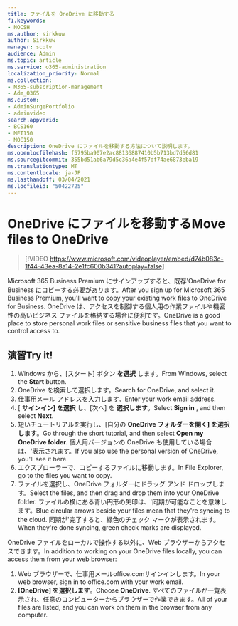 ```yaml
---
title: ファイルを OneDrive に移動する
f1.keywords:
- NOCSH
ms.author: sirkkuw
author: Sirkkuw
manager: scotv
audience: Admin
ms.topic: article
ms.service: o365-administration
localization_priority: Normal
ms.collection:
- M365-subscription-management
- Adm_O365
ms.custom:
- AdminSurgePortfolio
- adminvideo
search.appverid:
- BCS160
- MET150
- MOE150
description: OneDrive にファイルを移動する方法について説明します。
ms.openlocfilehash: f5795ba907e2ac88136887410b5b713bd7d56d81
ms.sourcegitcommit: 355bd51ab6a79d5c36a4e4f57df74ae6873eba19
ms.translationtype: MT
ms.contentlocale: ja-JP
ms.lasthandoff: 03/04/2021
ms.locfileid: "50422725"
---
```

# <a name="move-files-to-onedrive"></a><span data-ttu-id="4abf8-103">OneDrive にファイルを移動する</span><span class="sxs-lookup"><span data-stu-id="4abf8-103">Move files to OneDrive</span></span>

> [!VIDEO https://www.microsoft.com/videoplayer/embed/d74b083c-1f44-43ea-8a14-2e1fc600b341?autoplay=false]

<span data-ttu-id="4abf8-104">Microsoft 365 Business Premium にサインアップすると、既存&#39;OneDrive for Business にコピーする必要があります。</span><span class="sxs-lookup"><span data-stu-id="4abf8-104">After you sign up for Microsoft 365 Business Premium, you&#39;ll want to copy your existing work files to OneDrive for Business.</span></span> <span data-ttu-id="4abf8-105">OneDrive は、アクセスを制御する個人用の作業ファイルや機密性の高いビジネス ファイルを格納する場合に便利です。</span><span class="sxs-lookup"><span data-stu-id="4abf8-105">OneDrive is a good place to store personal work files or sensitive business files that you want to control access to.</span></span>

## <a name="try-it"></a><span data-ttu-id="4abf8-106">演習</span><span class="sxs-lookup"><span data-stu-id="4abf8-106">Try it!</span></span>

1. <span data-ttu-id="4abf8-107">Windows から、[スタート] ボタン  **を選択** します。</span><span class="sxs-lookup"><span data-stu-id="4abf8-107">From Windows, select the  **Start** button.</span></span>
2. <span data-ttu-id="4abf8-108">OneDrive を検索して選択します。</span><span class="sxs-lookup"><span data-stu-id="4abf8-108">Search for OneDrive, and select it.</span></span>
3. <span data-ttu-id="4abf8-109">仕事用メール アドレスを入力します。</span><span class="sxs-lookup"><span data-stu-id="4abf8-109">Enter your work email address.</span></span>
4. <span data-ttu-id="4abf8-110">[  **サインイン] を選択** し、[次へ] を  **選択します**。</span><span class="sxs-lookup"><span data-stu-id="4abf8-110">Select  **Sign in** , and then select  **Next**.</span></span>
5. <span data-ttu-id="4abf8-111">短いチュートリアルを実行し、[自分の  **OneDrive フォルダーを開く] を選択します**。</span><span class="sxs-lookup"><span data-stu-id="4abf8-111">Go through the short tutorial, and then select  **Open my OneDrive folder**.</span></span> <span data-ttu-id="4abf8-112">個人用バージョンの OneDrive も使用している場合は、&#39;表示されます。</span><span class="sxs-lookup"><span data-stu-id="4abf8-112">If you also use the personal version of OneDrive, you&#39;ll see it here.</span></span>
6. <span data-ttu-id="4abf8-113">エクスプローラーで、コピーするファイルに移動します。</span><span class="sxs-lookup"><span data-stu-id="4abf8-113">In File Explorer, go to the files you want to copy.</span></span>
7. <span data-ttu-id="4abf8-114">ファイルを選択し、OneDrive フォルダーにドラッグ アンド ドロップします。</span><span class="sxs-lookup"><span data-stu-id="4abf8-114">Select the files, and then drag and drop them into your OneDrive folder.</span></span> <span data-ttu-id="4abf8-115">ファイルの横にある青い円形の矢印は、&#39;同期が可能なことを意味します。</span><span class="sxs-lookup"><span data-stu-id="4abf8-115">Blue circular arrows beside your files mean that they&#39;re syncing to the cloud.</span></span> <span data-ttu-id="4abf8-116">同期が&#39;完了すると、緑色のチェック マークが表示されます。</span><span class="sxs-lookup"><span data-stu-id="4abf8-116">When they&#39;re done syncing, green check marks are displayed.</span></span>

<span data-ttu-id="4abf8-117">OneDrive ファイルをローカルで操作する以外に、Web ブラウザーからアクセスできます。</span><span class="sxs-lookup"><span data-stu-id="4abf8-117">In addition to working on your OneDrive files locally, you can access them from your web browser:</span></span>

1. <span data-ttu-id="4abf8-118">Web ブラウザーで、仕事用メールoffice.comサインインします。</span><span class="sxs-lookup"><span data-stu-id="4abf8-118">In your web browser, sign in to office.com with your work email.</span></span>
2. <span data-ttu-id="4abf8-119">**[OneDrive] を選択します**。</span><span class="sxs-lookup"><span data-stu-id="4abf8-119">Choose  **OneDrive**.</span></span> <span data-ttu-id="4abf8-120">すべてのファイルが一覧表示され、任意のコンピューターからブラウザーで作業できます。</span><span class="sxs-lookup"><span data-stu-id="4abf8-120">All of your files are listed, and you can work on them in the browser from any computer.</span></span>